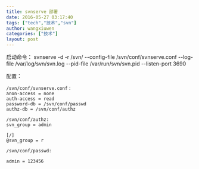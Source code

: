```yaml
---
title: svnserve 部署
date: 2016-05-27 03:17:40
tags: ["tech","技术","svn"]
author: wangxiuwen
categories: ["技术"]
layout: post
---
```


启动命令：
	svnserve -d -r /svn/ --config-file /svn/conf/svnserve.conf --log-file /var/log/svn/svn.log --pid-file /var/run/svn/svn.pid --listen-port 3690
	
 配置：
 
	/svn/conf/svnserve.conf：	 
	anon-access = none
	auth-access = read
	password-db = /svn/conf/passwd
	authz-db = /svn/conf/authz
	 
	/svn/conf/authz:
	svn_group = admin
	
	[/]
	@svn_group = r
	
	/svn/conf/passwd:
	
	admin = 123456